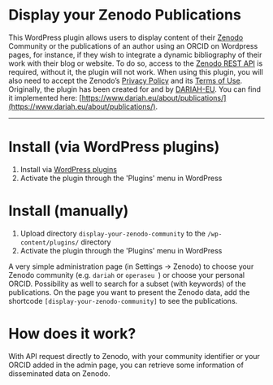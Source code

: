 # Display your Zenodo Publications

This WordPress plugin allows users to display content of their [Zenodo](https://zenodo.org/) Community or the publications of an author using an ORCID on Wordpress pages, for instance, if they wish to integrate a dynamic bibliography of their work with their blog or website.
To do so, access to the [Zenodo REST API](https://developers.zenodo.org/) is required, without it, the
plugin will not work. When using this plugin, you will also need to accept the Zenodo’s [Privacy Policy](https://about.zenodo.org/privacy-policy/) and its [Terms of Use](https://about.zenodo.org/terms/).
Originally, the plugin has been created for and by [DARIAH-EU](https://www.dariah.eu). You can find it implemented here: [https://www.dariah.eu/about/publications/](https://www.dariah.eu/about/publications/).

---

# Install (via WordPress plugins)
1. Install via [WordPress plugins](https://www.wordpress.org/plugins/display-your-zenodo-community)
1. Activate the plugin through the 'Plugins' menu in WordPress

# Install (manually)
1. Upload directory `display-your-zenodo-community` to the `/wp-content/plugins/` directory
1. Activate the plugin through the 'Plugins' menu in WordPress

A very simple administration page (in Settings -> Zenodo) to choose your Zenodo community (e.g. `dariah` or `operaseu
`) or choose your personal ORCID. Possibility as well to search for a subset (with keywords) of the publications.
On the page you want to present the Zenodo data, add the shortcode `[display-your-zenodo-community]` to see the publications.
# How does it work?
With API request directly to Zenodo, with your community identifier or your ORCID added in the admin page, you can
 retrieve some information of disseminated data on Zenodo.

